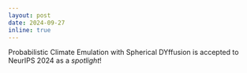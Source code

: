 ```yaml
---
layout: post
date: 2024-09-27
inline: true
---
```


Probabilistic Climate Emulation with Spherical DYffusion is accepted to NeurIPS 2024 as a *spotlight*!